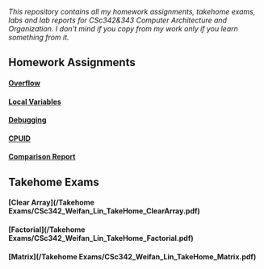 _This repository contains all my homework assignments, takehome exams, labs and lab reports for CSc342&343 Computer Architecture and Organization. I don't mind if you copy from my work only if you learn something from it._
## Homework Assignments
#### [Overflow](/Homeworks/CSc342_Weifan_Lin_HW_Overflow.pdf)
#### [Local Variables](/Homeworks/CSc342_Weifan_Lin_HW_LocalVariables.pdf)
#### [Debugging](/Homeworks/CSc342_Weifan_Lin_HW_Debugging.pdf)
#### [CPUID](/Homeworks/CSc342_Weifan_Lin_HW_CPUID.pdf)
#### [Comparison Report](/Homeworks/CSc342_Weifan_Lin_HW_ComparisonReport.pdf)
## Takehome Exams
#### [Clear Array](/Takehome Exams/CSc342_Weifan_Lin_TakeHome_ClearArray.pdf)
#### [Factorial](/Takehome Exams/CSc342_Weifan_Lin_TakeHome_Factorial.pdf)
#### [Matrix](/Takehome Exams/CSc342_Weifan_Lin_TakeHome_Matrix.pdf)
